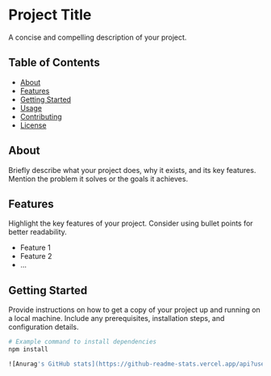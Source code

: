 # Project Title

A concise and compelling description of your project.

## Table of Contents

- [About](#about)
- [Features](#features)
- [Getting Started](#getting-started)
- [Usage](#usage)
- [Contributing](#contributing)
- [License](#license)

## About

Briefly describe what your project does, why it exists, and its key features. Mention the problem it solves or the goals it achieves.

## Features

Highlight the key features of your project. Consider using bullet points for better readability.

- Feature 1
- Feature 2
- ...

## Getting Started

Provide instructions on how to get a copy of your project up and running on a local machine. Include any prerequisites, installation steps, and configuration details.

```bash
# Example command to install dependencies
npm install

![Anurag's GitHub stats](https://github-readme-stats.vercel.app/api?username=marciopimentel01&theme=dark&show_icons=true)
